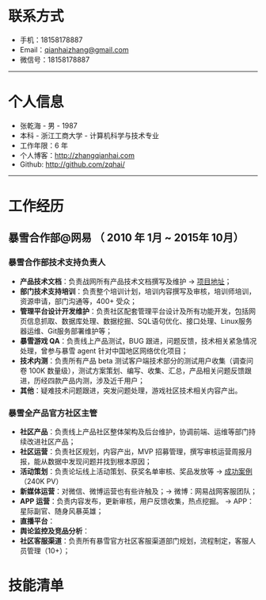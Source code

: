 # 联系方式

- 手机：18158178887
- Email：qianhaizhang@gmail.com
- 微信号：18158178887

---

# 个人信息

 - 张乾海 - 男 - 1987 
 - 本科 - 浙江工商大学 - 计算机科学与技术专业
 - 工作年限：6 年
 - 个人博客：http://zhangqianhai.com
 - Github: http://github.com/zqhai/

---

# 工作经历

## 暴雪合作部@网易 （ 2010 年 1月 ~ 2015年 10月）

### 暴雪合作部技术支持负责人
- **产品技术文档**：负责战网所有产品技术文档撰写及维护 -> [项目地址](https://www.battlenet.com.cn/support/zh/)；
- **部门技术支持培训**：负责整个培训计划，培训内容撰写及审核，培训师培训，资源申请，部门沟通等，400+ 受众；
- **管理平台设计开发维护**：负责社区配套管理平台设计及所有功能开发，包括网页信息抓取、数据库处理、数据挖掘、SQL语句优化、接口处理、Linux服务器运维、Git服务部署维护等；
- **暴雪游戏 QA**：负责线上产品测试，BUG 跟进，问题反馈，技术相关紧急情况处理，曾参与暴雪 agent 针对中国地区网络优化项目；
- **技术内测**：负责所有产品 beta 测试客户端技术部分的测试用户收集（调查问卷 100K 数量级），测试方案策划、编写、收集、汇总，产品相关问题反馈跟进，历经四款产品内测，涉及近千用户；
- **其他**：疑难技术问题跟进，突发问题处理，游戏社区技术相关内容产出。

### 暴雪全产品官方社区主管
- **社区产品**：负责线上产品社区整体架构及后台维护，协调前端、运维等部门持续改进社区产品；
- **社区运营**：负责社区规划，内容产出，MVP 招募管理，撰写审核运营周报月报，能从数据中发现问题并找到根本原因；
- **活动策划**：负责论坛线上活动策划、获奖名单审核、奖品发放等 -> [成功案例 ]()（240K PV）
- **新媒体运营**：对微信、微博运营也有些许触及；-> 微博：网易战网客服团队；
- **APP 运营**：负责内容发布，更新审核，用户反馈收集，热点挖掘。 -> APP：星际副官、随身风暴英雄；
- **直播平台**：
- **舆论监控及竞品分析**：
- **社区客服渠道**：负责所有暴雪官方社区客服渠道部门规划，流程制定，客服人员管理（10+）；

# 技能清单

